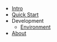 * [Intro]()
* [Quick Start](quick_start.md "Quick Start")
* Development
   * [Environment](development/environment.md)
* [About](about.md)
